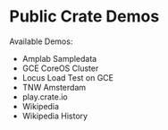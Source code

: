 # Public Crate Demos

Available Demos:

- Amplab Sampledata
- GCE CoreOS Cluster
- Locus Load Test on GCE
- TNW Amsterdam
- play.crate.io
- Wikipedia
- Wikipedia History



